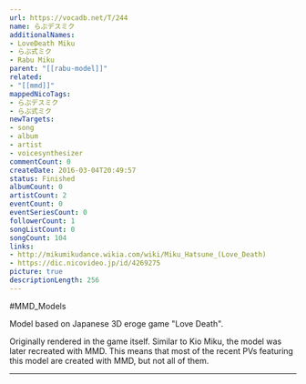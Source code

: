 ```yaml
---
url: https://vocadb.net/T/244
name: らぶデスミク
additionalNames: 
- LoveDeath Miku
- らぶ式ミク
- Rabu Miku
parent: "[[rabu-model]]"
related:
- "[[mmd]]"
mappedNicoTags:
- らぶデスミク
- らぶ式ミク
newTargets:
- song
- album
- artist
- voicesynthesizer
commentCount: 0
createDate: 2016-03-04T20:49:57
status: Finished
albumCount: 0
artistCount: 2
eventCount: 0
eventSeriesCount: 0
followerCount: 1
songListCount: 0
songCount: 104
links: 
- http://mikumikudance.wikia.com/wiki/Miku_Hatsune_(Love_Death)
- https://dic.nicovideo.jp/id/4269275
picture: true
descriptionLength: 256
---
```


#MMD_Models

Model based on Japanese 3D eroge game "Love Death".

Originally rendered in the game itself. Similar to Kio Miku, the model was later recreated with MMD. This means that most of the recent PVs featuring this model are created with MMD, but not all of them.

---

